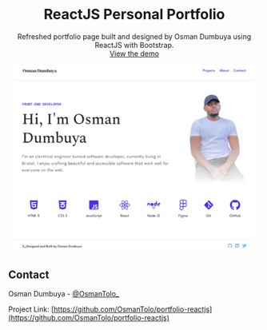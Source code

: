 <br />
<div align="center">
  <h1 align="center">ReactJS Personal Portfolio</h1>
  <p align="center">
    Refreshed portfolio page built and designed by Osman Dumbuya using ReactJS with Bootstrap.
    <br />
    <a href="https://osmantolo.github.io/portfolio-reactjs/">View the demo</a>
  </p>
</div>

![Screenshot of the webpage](./src/images/portfolio_screenshot.png)

## Contact

Osman Dumbuya - [@OsmanTolo\_](https://twitter.com/OsmanTolo_)

Project Link: [https://github.com/OsmanTolo/portfolio-reactjs](https://github.com/OsmanTolo/portfolio-reactjs)

